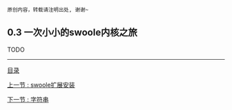 ```
原创内容，转载请注明出处, 谢谢~
```

## 0.3 一次小小的swoole内核之旅

TODO

---

[目录](../README.md)

[上一节 : swoole扩展安装](./02.install.md)

[下一节 : 字符串](../01/01.string.md)
